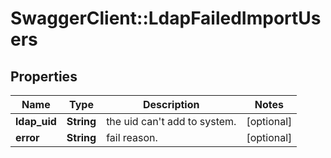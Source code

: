 # SwaggerClient::LdapFailedImportUsers

## Properties
Name | Type | Description | Notes
------------ | ------------- | ------------- | -------------
**ldap_uid** | **String** | the uid can&#39;t add to system. | [optional] 
**error** | **String** | fail reason. | [optional] 


